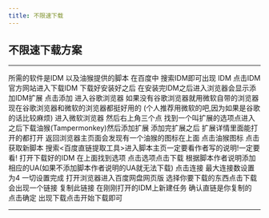 ```yaml
---
title: 不限速下载
---
```

## 不限速下载方案
---


所需的软件是IDM   以及油猴提供的脚本
在百度中 搜索IDM即可出现 IDM  点击IDM官方网站进入下载IDM 下载好安装好之后
在安装完IDM之后进入浏览器会显示添加IDM扩展 点击添加
进入谷歌浏览器 如果没有谷歌浏览器就用微软自带的浏览器  现在谷歌浏览器和微软的浏览器都挺好用的
(个人推荐用微软的吧,因为如果是谷歌的话比较麻烦)
进入微软浏览器 然后右上角三个点 找到一个叫扩展的选项点进入之后下载油猴(Tampermonkey)然后添加扩展 
添加完扩展之后 扩展详情里面能打开的都打开
返回浏览器主页面会发现有一个油猴的图标在上面
点击油猴图标 点击获取新脚本 搜索<百度直链提取工具>进入脚本主页一定要看作者写的说明!一定要看!
打开下载好的IDM 在上面找到选项 点击选项点击下载 根据脚本作者说明添加相应的UA(如果不添加脚本作者说明的UA就无法下载)
点击连接 最大连接数设置为4 一切设置完成 打开浏览器进入百度网盘网页版 选择你要下载的东西点击下载会出现一个链接 复制此链接
在刚刚打开的IDM上新建任务 确认直链是你复制的 点击确定 出现下载点击开始下载即可



---